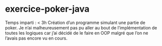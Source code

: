 # exercice-poker-java

Temps imparti : < 3h
Création d’un programme simulant une partie de poker. Je n’ai malheureusement pas pu aller au bout de l’implémentation de toutes les logiques car j’ai décidé de le faire en OOP malgré que l’on ne l’avais pas encore vu en cours.
